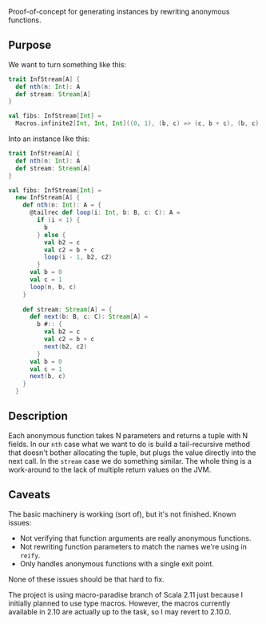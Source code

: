 Proof-of-concept for generating instances by rewriting anonymous functions.

## Purpose

We want to turn something like this:

```scala
trait InfStream[A] {
  def nth(n: Int): A
  def stream: Stream[A]
}

val fibs: InfStream[Int] =
  Macros.infinite2[Int, Int, Int]((0, 1), (b, c) => (c, b + c), (b, c) => b)
```

Into an instance like this:

```scala
trait InfStream[A] {
  def nth(n: Int): A
  def stream: Stream[A]
}

val fibs: InfStream[Int] =
  new InfStream[A] {
    def nth(n: Int): A = {
      @tailrec def loop(i: Int, b: B, c: C): A =
        if (i < 1) {
          b
        } else {
          val b2 = c
          val c2 = b + c
          loop(i - 1, b2, c2)
        }
      val b = 0
      val c = 1
      loop(n, b, c)
    }
  
    def stream: Stream[A] = {
      def next(b: B, c: C): Stream[A] =
        b #:: {
          val b2 = c
          val c2 = b + c
          next(b2, c2)
        }
      val b = 0
      val c = 1
      next(b, c)
    }
  }
```

## Description

Each anonymous function takes N parameters and returns a tuple with N fields.
In our `nth` case what we want to do is build a tail-recursive method that
doesn't bother allocating the tuple, but plugs the value directly into the
next call. In the `stream` case we do something similar. The whole thing is a
work-around to the lack of multiple return values on the JVM.

## Caveats

The basic machinery is working (sort of), but it's not finished.
Known issues:

* Not verifying that function arguments are really anonymous functions.
* Not rewriting function parameters to match the names we're using in `reify`.
* Only handles anonymous functions with a single exit point.

None of these issues should be that hard to fix.

The project is using macro-paradise branch of Scala 2.11 just because I
initially planned to use type macros. However, the macros currently available
in 2.10 are actually up to the task, so I may revert to 2.10.0.
